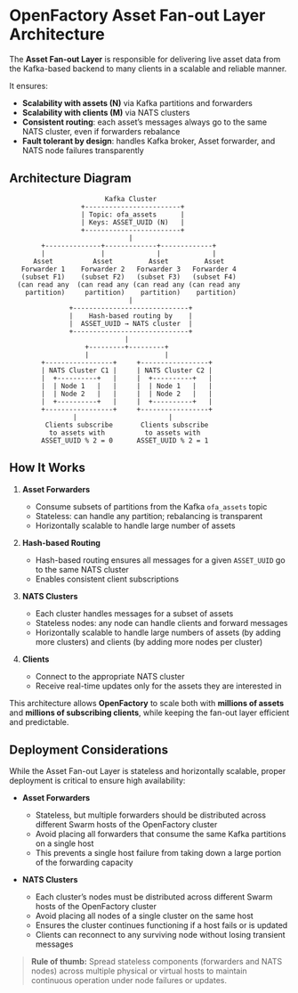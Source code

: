 # OpenFactory Asset Fan-out Layer Architecture

The **Asset Fan-out Layer** is responsible for delivering live asset data from the Kafka-based backend to many clients in a scalable and reliable manner.

It ensures:  
- **Scalability with assets (N)** via Kafka partitions and forwarders
- **Scalability with clients (M)** via NATS clusters
- **Consistent routing**: each asset’s messages always go to the same NATS cluster, even if forwarders rebalance
- **Fault tolerant by design**: handles Kafka broker, Asset forwarder, and NATS node failures transparently

## Architecture Diagram

```
                        Kafka Cluster
                  +------------------------+
                  | Topic: ofa_assets      |
                  | Keys: ASSET_UUID (N)   |
                  +------------------------+
                              |
        +--------------+-------------+-------------+
        |              |             |             |
      Asset          Asset         Asset         Asset
   Forwarder 1    Forwarder 2   Forwarder 3   Forwarder 4
   (subset F1)    (subset F2)   (subset F3)   (subset F4)
  (can read any  (can read any (can read any (can read any
    partition)     partition)    partition)    partition)
                              |
               +-----------------------------+
               |    Hash-based routing by    |
               |  ASSET_UUID → NATS cluster  |
               +-----------------------------+
                             |
                   +---------+---------+
                   |                   |
        +-----------------+     +-----------------+
        | NATS Cluster C1 |     | NATS Cluster C2 |
        |  +----------+   |     |  +----------+   |
        |  | Node 1   |   |     |  | Node 1   |   |
        |  | Node 2   |   |     |  | Node 2   |   |
        |  +----------+   |     |  +----------+   |
        +-----------------+     +-----------------+
                |                       |
         Clients subscribe       Clients subscribe
          to assets with          to assets with
        ASSET_UUID % 2 = 0      ASSET_UUID % 2 = 1
```

## How It Works

1. **Asset Forwarders**
   - Consume subsets of partitions from the Kafka `ofa_assets` topic
   - Stateless: can handle any partition; rebalancing is transparent
   - Horizontally scalable to handle large number of assets

2. **Hash-based Routing**
   - Hash-based routing ensures all messages for a given `ASSET_UUID` go to the same NATS cluster
   - Enables consistent client subscriptions

3. **NATS Clusters**
   - Each cluster handles messages for a subset of assets
   - Stateless nodes: any node can handle clients and forward messages
   - Horizontally scalable to handle large numbers of assets (by adding more clusters) and clients (by adding more nodes per cluster)

4. **Clients**
   - Connect to the appropriate NATS cluster
   - Receive real-time updates only for the assets they are interested in

This architecture allows **OpenFactory** to scale both with **millions of assets** and **millions of subscribing clients**, while keeping the fan-out layer efficient and predictable.

## Deployment Considerations

While the Asset Fan-out Layer is stateless and horizontally scalable, proper deployment is critical to ensure high availability:

- **Asset Forwarders**
  - Stateless, but multiple forwarders should be distributed across different Swarm hosts of the OpenFactory cluster
  - Avoid placing all forwarders that consume the same Kafka partitions on a single host
  - This prevents a single host failure from taking down a large portion of the forwarding capacity

- **NATS Clusters**
  - Each cluster’s nodes must be distributed across different Swarm hosts of the OpenFactory cluster
  - Avoid placing all nodes of a single cluster on the same host
  - Ensures the cluster continues functioning if a host fails or is updated
  - Clients can reconnect to any surviving node without losing transient messages

> **Rule of thumb:** Spread stateless components (forwarders and NATS nodes) across multiple physical or virtual hosts to maintain continuous operation under node failures or updates.
